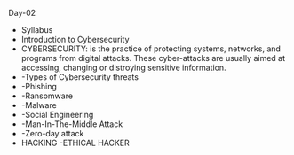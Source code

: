 Day-02
 - Syllabus
 - Introduction to Cybersecurity
 - CYBERSECURITY: is the practice of protecting systems, networks, and programs from digital attacks. These cyber-attacks are usually aimed at accessing, changing or distroying sensitive information.
 - -Types of Cybersecurity threats
 -  -Phishing
 -  -Ransomware
 -  -Malware
 -  -Social Engineering
 -  -Man-In-The-Middle Attack
 -  -Zero-day attack
- HACKING
-ETHICAL HACKER
